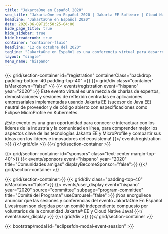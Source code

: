 ```yaml
---
title: "JakartaOne en Español 2020"
seo_title: "JakartaOne en Español 2020 | Jakarta EE Software | Cloud Native"
headline: "JakartaOne en Español 2020"
date: 2020-06-09T15:50:25-04:00
hide_page_title: true
hide_sidebar: true
hide_breadcrumb: true
container: "container-fluid"
headline: "12 de octubre del 2020"
tagline: "JakartaOne en Español es una conferencia virtual para desarrolladores y líderes técnicos que ofrece el estado actual y el futuro de Jakarta EE y tecnologías relacionadas, enfocado en el desarrollo de aplicaciones empresariales nativas para la nube."
layout: "single"
menu_name: "hispano"
---
```


{{< grid/section-container id="registration" containerClass="backdrop padding-bottom-40 padding-top-40" >}}
  {{< grid/div class="container" isMarkdown="false" >}}
    {{< events/registration event="hispano" year="2020"  >}}
Este evento virtual es una mezcla de charlas de expertos, demostraciones y sesiones de reflexión centradas en aplicaciones empresariales implementadas usando Jakarta EE (sucesor de Java EE) neutral de proveedor y de código abierto con especificaciones como Eclipse MicroProfile en Kubernetes.

¡Este evento es una gran oportunidad para conocer e interactuar con los líderes de la industria y la comunidad en línea, para comprender mejor los aspectos clave de las tecnologías Jakarta EE y MicroProfile y compartir sus ideas con los líderes e innovadores del ecosistema!
    {{</ events/registration >}}
  {{</ grid/div >}}
{{</ grid/section-container >}}


{{< grid/section-container id="sponsors" class="text-center margin-top-40">}}
  {{< events/sponsors event="hispano" year="2020" title="Comunidades amigas" displayBecomeSponsor="false">}}
{{</ grid/section-container >}}

<!-- Add user carousel for committee -->
{{< grid/section-container>}}
  {{< grid/div class="padding-top-40" isMarkdown="false">}}
    {{< events/user_display event="hispano" year="2020"  source="committee" subpage="program-committee" title="Comité del Programa" useCarousel="false" >}}
¡Nos enorgullece anunciar que las sesiones y conferencias del evento JakartaOne En Español Livestream son elegidas por un comité independiente compuesto por voluntarios de la comunidad Jakarta® EE y Cloud Native Java!
    {{</ events/user_display >}}
  {{</ grid/div >}}
{{</ grid/section-container >}}
<!-- Add modal for use w/ agenda -->
{{< bootstrap/modal id="eclipsefdn-modal-event-session" >}}
